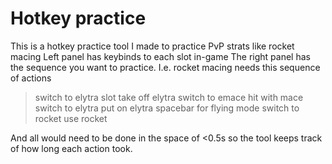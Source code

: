 # Hotkey practice

This is a hotkey practice tool I made to practice PvP strats like rocket macing
Left panel has keybinds to each slot in-game
The right panel has the sequence you want to practice.
I.e. rocket macing needs this sequence of actions
> switch to elytra slot
> take off elytra
> switch to emace
> hit with mace
> switch to elytra
> put on elytra
> spacebar for flying mode
> switch to rocket
> use rocket

And all would need to be done in the space of <0.5s so the tool keeps track of how long each action took.
